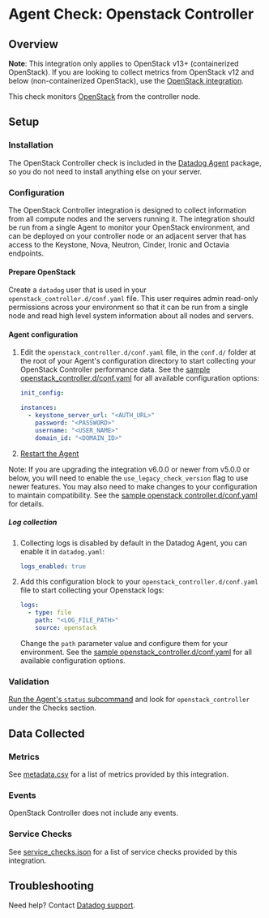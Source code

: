 # Agent Check: Openstack Controller

## Overview

**Note**: This integration only applies to OpenStack v13+ (containerized OpenStack). If you are looking to collect metrics from OpenStack v12 and below (non-containerized OpenStack), use the [OpenStack integration][1].

This check monitors [OpenStack][2] from the controller node.

## Setup

### Installation

The OpenStack Controller check is included in the [Datadog Agent][3] package, so you do not need to install anything else on your server.

### Configuration

The OpenStack Controller integration is designed to collect information from all compute nodes and the servers running it. The integration should be run from a single Agent to monitor your OpenStack environment, and can be deployed on your controller node or an adjacent server that has access to the Keystone, Nova, Neutron, Cinder, Ironic and Octavia endpoints.

#### Prepare OpenStack

Create a `datadog` user that is used in your `openstack_controller.d/conf.yaml` file. This user requires admin read-only permissions across your environment so that it can be run from a single node and read high level system information about all nodes and servers.

#### Agent configuration

1. Edit the `openstack_controller.d/conf.yaml` file, in the `conf.d/` folder at the root of your Agent's configuration directory to start collecting your OpenStack Controller performance data. See the [sample openstack_controller.d/conf.yaml][4] for all available configuration options:

   ```yaml
   init_config:

   instances:
     - keystone_server_url: "<AUTH_URL>"
       password: "<PASSWORD>"
       username: "<USER_NAME>"
       domain_id: "<DOMAIN_ID>"
   ```

2. [Restart the Agent][5]

Note: If you are upgrading the integration v6.0.0 or newer from v5.0.0 or below, you will need to enable the `use_legacy_check_version` flag to use newer features. You may also need to make changes to your configuration to maintain compatibility. See the [sample openstack controller.d/conf.yaml][4] for details.  

##### Log collection

1. Collecting logs is disabled by default in the Datadog Agent, you can enable it in `datadog.yaml`:

   ```yaml
   logs_enabled: true
   ```

2. Add this configuration block to your `openstack_controller.d/conf.yaml` file to start collecting your Openstack logs:

   ```yaml
   logs:
     - type: file
       path: "<LOG_FILE_PATH>"
       source: openstack
   ```

    Change the `path` parameter value and configure them for your environment. See the [sample openstack_controller.d/conf.yaml][4] for all available configuration options.
   

### Validation

[Run the Agent's `status` subcommand][6] and look for `openstack_controller` under the Checks section.

## Data Collected

### Metrics

See [metadata.csv][7] for a list of metrics provided by this integration.

### Events

OpenStack Controller does not include any events.

### Service Checks

See [service_checks.json][8] for a list of service checks provided by this integration.

## Troubleshooting

Need help? Contact [Datadog support][9].


[1]: https://docs.datadoghq.com/integrations/openstack/
[2]: https://www.openstack.org
[3]: https://app.datadoghq.com/account/settings/agent/latest
[4]: https://github.com/DataDog/integrations-core/blob/master/openstack_controller/datadog_checks/openstack_controller/data/conf.yaml.example
[5]: https://docs.datadoghq.com/agent/guide/agent-commands/#start-stop-and-restart-the-agent
[6]: https://docs.datadoghq.com/agent/guide/agent-commands/#agent-status-and-information
[7]: https://github.com/DataDog/integrations-core/blob/master/openstack_controller/metadata.csv
[8]: https://github.com/DataDog/integrations-core/blob/master/openstack_controller/assets/service_checks.json
[9]: https://docs.datadoghq.com/help/
